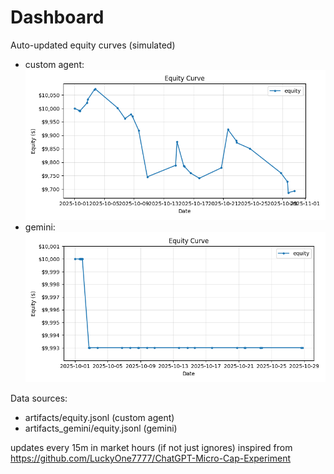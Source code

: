 # Dashboard

Auto-updated equity curves (simulated)

- custom agent: ![Equity Curve](artifacts/equity.png?v=16ac645)
- gemini: ![Equity Curve (Gemini)](artifacts_gemini/equity.png?v=16ac645)

Data sources:
- artifacts/equity.jsonl (custom agent)
- artifacts_gemini/equity.jsonl (gemini)

updates every 15m in market hours (if not just ignores)
inspired from https://github.com/LuckyOne7777/ChatGPT-Micro-Cap-Experiment